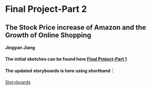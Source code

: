 # Final Project-Part 2

## The Stock Price increase of Amazon and the Growth of Online Shopping

#### Jingyan Jiang

#### The initial sketches can be found here [Final Project-Part 1](/Final_Project/Final_Project_Part1_Jingyan_Jiang.md)

#### The updated storyboards is here using shorthand：
<a href="[https://www.something.com](https://carnegiemellon.shorthandstories.com/the-stock-price-increase-of-amazon-and-the-growth-of-online-shopping/embed.js](https://carnegiemellon.shorthandstories.com/the-stock-price-increase-of-amazon-and-the-growth-of-online-shopping/index.html)"> Storyboards </a>
<script src="https://carnegiemellon.shorthandstories.com/the-stock-price-increase-of-amazon-and-the-growth-of-online-shopping/embed.js"></script>
